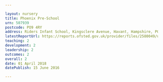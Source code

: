 ```yaml
---

layout: nursery
title: Phoenix Pre-School
urn: 507939
postcode: PO9 4RY
address: Riders Infant School, Kingsclere Avenue, Havant, Hampshire, PO9 4RY
latestReportUrl: https://reports.ofsted.gov.uk/provider/files/2580049/urn/507939.pdf
teaching: 2
development: 2
leadership: 2
outcomes: 2
overall: 2
date: 01 April 2018 
datePublish: 15 June 2016

---
```

